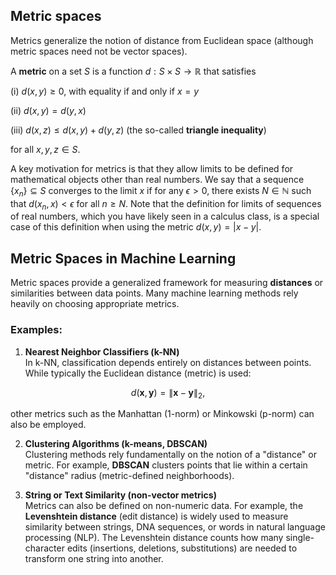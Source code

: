 ## Metric spaces

Metrics generalize the notion of distance from Euclidean space (although
metric spaces need not be vector spaces).

A **metric** on a set $S$ is a function $d : S \times S \to \mathbb{R}$
that satisfies

(i) $d(x,y) \geq 0$, with equality if and only if $x = y$

(ii) $d(x,y) = d(y,x)$

(iii) $d(x,z) \leq d(x,y) + d(y,z)$ (the so-called **triangle
      inequality**)

for all $x, y, z \in S$.

A key motivation for metrics is that they allow limits to be defined for
mathematical objects other than real numbers. We say that a sequence
$\{x_n\} \subseteq S$ converges to the limit $x$ if for any
$\epsilon > 0$, there exists $N \in \mathbb{N}$ such that
$d(x_n, x) < \epsilon$ for all $n \geq N$. Note that the definition for
limits of sequences of real numbers, which you have likely seen in a
calculus class, is a special case of this definition when using the
metric $d(x, y) = |x-y|$.


## Metric Spaces in Machine Learning

Metric spaces provide a generalized framework for measuring **distances** or similarities between data points. Many machine learning methods rely heavily on choosing appropriate metrics.

### Examples:

1. **Nearest Neighbor Classifiers (k-NN)**  
In k-NN, classification depends entirely on distances between points. While typically the Euclidean distance (metric) is used:
     
$$d(\mathbf{x}, \mathbf{y}) = \|\mathbf{x} - \mathbf{y}\|_2,$$
     
other metrics such as the Manhattan (1-norm) or Minkowski (p-norm) can also be employed.

2. **Clustering Algorithms (k-means, DBSCAN)**  
Clustering methods rely fundamentally on the notion of a "distance" or metric. For example, **DBSCAN** clusters points that lie within a certain "distance" radius (metric-defined neighborhoods).

3. **String or Text Similarity (non-vector metrics)**  
Metrics can also be defined on non-numeric data. For example, the **Levenshtein distance** (edit distance) is widely used to measure similarity between strings, DNA sequences, or words in natural language processing (NLP). The Levenshtein distance counts how many single-character edits (insertions, deletions, substitutions) are needed to transform one string into another.
